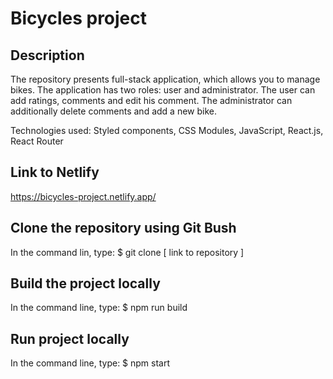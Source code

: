 # Bicycles project

## Description
The repository presents full-stack application, which allows you to manage bikes. The application has two roles: user and administrator. The user can add ratings, comments and edit his comment. The administrator can additionally delete comments and add a new bike.

Technologies used:
Styled components, 
CSS Modules, 
JavaScript,
React.js,
React Router

## Link to Netlify
https://bicycles-project.netlify.app/

## Clone the repository using Git Bush
In the command lin, type: $ git clone [ link to repository ]

## Build the project locally
In the command line, type: $ npm run build

## Run project locally
In the command line, type: $ npm start